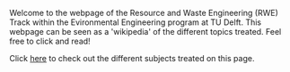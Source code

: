﻿Welcome to the webpage of the Resource and Waste Engineering (RWE) Track within the Evironmental Engineering program at TU Delft. This webpage can be seen as a 'wikipedia' of the different topics treated. Feel free to click and read!

 Click [here](https://njeapp2.github.io/RWE-Track/Subjects) to check out the different subjects treated on this page.
